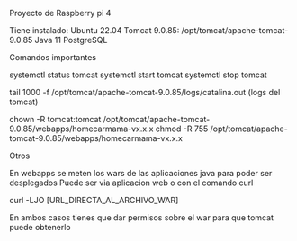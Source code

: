 Proyecto de Raspberry pi 4

Tiene instalado:
  Ubuntu 22.04
  Tomcat 9.0.85: /opt/tomcat/apache-tomcat-9.0.85
  Java 11
  PostgreSQL

Comandos importantes

systemctl status tomcat
systemctl start tomcat
systemctl stop tomcat

tail 1000 -f /opt/tomcat/apache-tomcat-9.0.85/logs/catalina.out (logs del tomcat)

chown -R tomcat:tomcat /opt/tomcat/apache-tomcat-9.0.85/webapps/homecarmama-vx.x.x
chmod -R 755 /opt/tomcat/apache-tomcat-9.0.85/webapps/homecarmama-vx.x.x


Otros

En webapps se meten los wars de las aplicaciones java para poder ser desplegados
Puede ser via aplicacion web o con el comando curl

curl -LJO [URL_DIRECTA_AL_ARCHIVO_WAR]


En ambos casos tienes que dar permisos sobre el war para que tomcat puede obtenerlo












